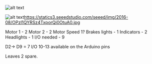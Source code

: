 
![alt text](http://url/to/img.png)



![alt text](http://url/to/img.png)https://statics3.seeedstudio.com/seeed/img/2016-08/OPzl1QYRSz4TxporQi0OtuA0.jpg


Motor 1 - 2
Motor 2 - 2
Motor Speed 1?
Brakes  lights - 1
Indicators - 2
Headlights - 1
I/O needed - 9

D2-> D9 = 7
I/O 10-13 available on the Arduino pins

Leaves 2 spare.
